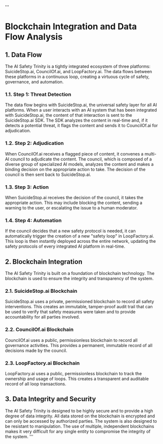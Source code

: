 '''
# Blockchain Integration and Data Flow Analysis

## 1. Data Flow

The AI Safety Trinity is a tightly integrated ecosystem of three platforms: SuicideStop.ai, CouncilOf.ai, and LoopFactory.ai. The data flows between these platforms in a continuous loop, creating a virtuous cycle of safety, governance, and automation.

### 1.1. Step 1: Threat Detection

The data flow begins with SuicideStop.ai, the universal safety layer for all AI platforms. When a user interacts with an AI system that has been integrated with SuicideStop.ai, the content of that interaction is sent to the SuicideStop.ai SDK. The SDK analyzes the content in real-time and, if it detects a potential threat, it flags the content and sends it to CouncilOf.ai for adjudication.

### 1.2. Step 2: Adjudication

When CouncilOf.ai receives a flagged piece of content, it convenes a multi-AI council to adjudicate the content. The council, which is composed of a diverse group of specialized AI models, analyzes the content and makes a binding decision on the appropriate action to take. The decision of the council is then sent back to SuicideStop.ai.

### 1.3. Step 3: Action

When SuicideStop.ai receives the decision of the council, it takes the appropriate action. This may include blocking the content, sending a warning to the user, or escalating the issue to a human moderator.

### 1.4. Step 4: Automation

If the council decides that a new safety protocol is needed, it can automatically trigger the creation of a new "safety loop" in LoopFactory.ai. This loop is then instantly deployed across the entire network, updating the safety protocols of every integrated AI platform in real-time.

## 2. Blockchain Integration

The AI Safety Trinity is built on a foundation of blockchain technology. The blockchain is used to ensure the integrity and transparency of the system.

### 2.1. SuicideStop.ai Blockchain

SuicideStop.ai uses a private, permissioned blockchain to record all safety interventions. This creates an immutable, tamper-proof audit trail that can be used to verify that safety measures were taken and to provide accountability for all parties involved.

### 2.2. CouncilOf.ai Blockchain

CouncilOf.ai uses a public, permissionless blockchain to record all governance activities. This provides a permanent, immutable record of all decisions made by the council.

### 2.3. LoopFactory.ai Blockchain

LoopFactory.ai uses a public, permissionless blockchain to track the ownership and usage of loops. This creates a transparent and auditable record of all loop transactions.

## 3. Data Integrity and Security

The AI Safety Trinity is designed to be highly secure and to provide a high degree of data integrity. All data stored on the blockchain is encrypted and can only be accessed by authorized parties. The system is also designed to be resistant to manipulation. The use of multiple, independent blockchains makes it very difficult for any single entity to compromise the integrity of the system.
'''

